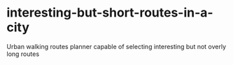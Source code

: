 # interesting-but-short-routes-in-a-city
Urban walking routes planner capable of selecting interesting but not overly long routes
